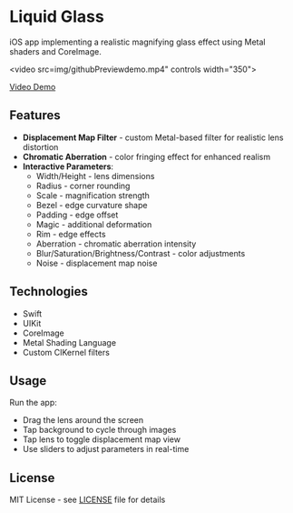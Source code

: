 # Liquid Glass

iOS app implementing a realistic magnifying glass effect using Metal shaders and CoreImage.

<video src=img/githubPreviewdemo.mp4" controls width="350"></video>

[Video Demo](img/simu.mp4)

## Features

- **Displacement Map Filter** - custom Metal-based filter for realistic lens distortion
- **Chromatic Aberration** - color fringing effect for enhanced realism
- **Interactive Parameters**:
  - Width/Height - lens dimensions
  - Radius - corner rounding
  - Scale - magnification strength
  - Bezel - edge curvature shape
  - Padding - edge offset
  - Magic - additional deformation
  - Rim - edge effects
  - Aberration - chromatic aberration intensity
  - Blur/Saturation/Brightness/Contrast - color adjustments
  - Noise - displacement map noise

## Technologies

- Swift
- UIKit
- CoreImage
- Metal Shading Language
- Custom CIKernel filters

## Usage

Run the app:
- Drag the lens around the screen
- Tap background to cycle through images
- Tap lens to toggle displacement map view
- Use sliders to adjust parameters in real-time

## License

MIT License - see [LICENSE](LICENSE) file for details
